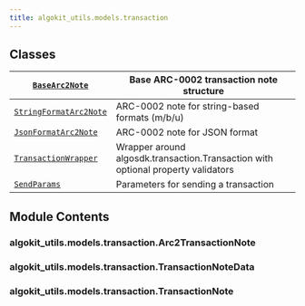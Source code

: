 ```yaml
---
title: algokit_utils.models.transaction
---
```

## Classes

| [`BaseArc2Note`](#algokit_utils.models.transaction.BaseArc2Note)                         | Base ARC-0002 transaction note structure                                         |
|---------------------------------------------------------------------------------------------------------|----------------------------------------------------------------------------------|
| [`StringFormatArc2Note`](#algokit_utils.models.transaction.StringFormatArc2Note) | ARC-0002 note for string-based formats (m/b/u)                                   |
| [`JsonFormatArc2Note`](#algokit_utils.models.transaction.JsonFormatArc2Note)       | ARC-0002 note for JSON format                                                    |
| [`TransactionWrapper`](#algokit_utils.models.transaction.TransactionWrapper)       | Wrapper around algosdk.transaction.Transaction with optional property validators |
| [`SendParams`](#algokit_utils.models.transaction.SendParams)                               | Parameters for sending a transaction                                             |

## Module Contents

### algokit_utils.models.transaction.Arc2TransactionNote

### algokit_utils.models.transaction.TransactionNoteData

### algokit_utils.models.transaction.TransactionNote